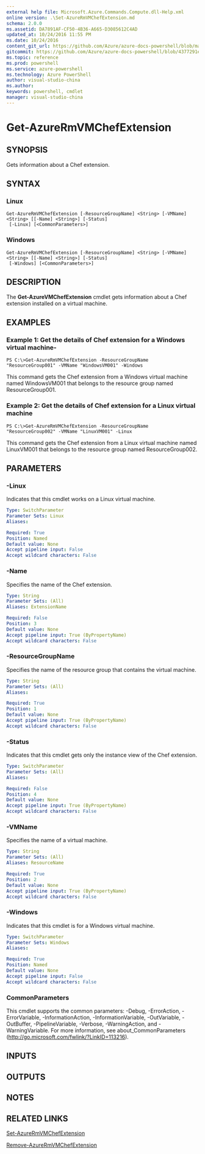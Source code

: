 ```yaml
---
external help file: Microsoft.Azure.Commands.Compute.dll-Help.xml
online version: .\Set-AzureRmVMChefExtension.md
schema: 2.0.0
ms.assetid: DA7891AF-CF50-4B36-A665-D3085612C4AD
updated_at: 10/24/2016 11:55 PM
ms.date: 10/24/2016
content_git_url: https://github.com/Azure/azure-docs-powershell/blob/master/azureps-cmdlets-docs/ResourceManager/AzureRM.Compute/v2.1.0/Get-AzureRmVMChefExtension.md
gitcommit: https://github.com/Azure/azure-docs-powershell/blob/4377291ee360e58e2c1c5d644155daf6a0279055/azureps-cmdlets-docs/ResourceManager/AzureRM.Compute/v2.1.0/Get-AzureRmVMChefExtension.md
ms.topic: reference
ms.prod: powershell
ms.service: azure-powershell
ms.technology: Azure PowerShell
author: visual-studio-china
ms.author: 
keywords: powershell, cmdlet
manager: visual-studio-china
---
```


# Get-AzureRmVMChefExtension

## SYNOPSIS
Gets information about a Chef extension.

## SYNTAX

### Linux
```
Get-AzureRmVMChefExtension [-ResourceGroupName] <String> [-VMName] <String> [[-Name] <String>] [-Status]
 [-Linux] [<CommonParameters>]
```

### Windows
```
Get-AzureRmVMChefExtension [-ResourceGroupName] <String> [-VMName] <String> [[-Name] <String>] [-Status]
 [-Windows] [<CommonParameters>]
```

## DESCRIPTION
The **Get-AzureVMChefExtension** cmdlet gets information about a Chef extension installed on a virtual machine.

## EXAMPLES

### Example 1: Get the details of Chef extension for a Windows virtual machine-
```
PS C:\>Get-AzureRmVMChefExtension -ResourceGroupName "ResourceGroup001" -VMName "WindowsVM001" -Windows
```

This command gets the Chef extension from a Windows virtual machine named WindowsVM001 that belongs to the resource group named ResourceGroup001.

### Example 2: Get the details of Chef extension for a Linux virtual machine
```
PS C:\>Get-AzureRmVMChefExtension -ResourceGroupName "ResourceGroup002" -VMName "LinuxVM001" -Linux
```

This command gets the Chef extension from a Linux virtual machine named LinuxVM001 that belongs to the resource group named ResourceGroup002.

## PARAMETERS

### -Linux
Indicates that this cmdlet works on a Linux virtual machine.

```yaml
Type: SwitchParameter
Parameter Sets: Linux
Aliases: 

Required: True
Position: Named
Default value: None
Accept pipeline input: False
Accept wildcard characters: False
```

### -Name
Specifies the name of the Chef extension.

```yaml
Type: String
Parameter Sets: (All)
Aliases: ExtensionName

Required: False
Position: 3
Default value: None
Accept pipeline input: True (ByPropertyName)
Accept wildcard characters: False
```

### -ResourceGroupName
Specifies the name of the resource group that contains the virtual machine.

```yaml
Type: String
Parameter Sets: (All)
Aliases: 

Required: True
Position: 1
Default value: None
Accept pipeline input: True (ByPropertyName)
Accept wildcard characters: False
```

### -Status
Indicates that this cmdlet gets only the instance view of the Chef extension.

```yaml
Type: SwitchParameter
Parameter Sets: (All)
Aliases: 

Required: False
Position: 4
Default value: None
Accept pipeline input: True (ByPropertyName)
Accept wildcard characters: False
```

### -VMName
Specifies the name of a virtual machine.

```yaml
Type: String
Parameter Sets: (All)
Aliases: ResourceName

Required: True
Position: 2
Default value: None
Accept pipeline input: True (ByPropertyName)
Accept wildcard characters: False
```

### -Windows
Indicates that this cmdlet is for a Windows virtual machine.

```yaml
Type: SwitchParameter
Parameter Sets: Windows
Aliases: 

Required: True
Position: Named
Default value: None
Accept pipeline input: False
Accept wildcard characters: False
```

### CommonParameters
This cmdlet supports the common parameters: -Debug, -ErrorAction, -ErrorVariable, -InformationAction, -InformationVariable, -OutVariable, -OutBuffer, -PipelineVariable, -Verbose, -WarningAction, and -WarningVariable. For more information, see about_CommonParameters (http://go.microsoft.com/fwlink/?LinkID=113216).

## INPUTS

## OUTPUTS

## NOTES

## RELATED LINKS

[Set-AzureRmVMChefExtension](./Set-AzureRmVMChefExtension.md)

[Remove-AzureRmVMChefExtension](./Remove-AzureRmVMChefExtension.md)



